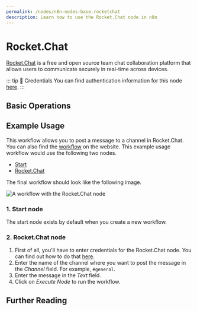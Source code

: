 ```yaml
---
permalink: /nodes/n8n-nodes-base.rocketchat
description: Learn how to use the Rocket.Chat node in n8n
---
```


# Rocket.Chat

[Rocket.Chat](https://rocket.chat/) is a free and open source team chat collaboration platform that allows users to communicate securely in real-time across devices.

::: tip 🔑 Credentials
You can find authentication information for this node [here](../../../credentials/RocketChat/README.md).
:::

## Basic Operations

<Resource node="n8n-nodes-base.rocketchat" />

## Example Usage

This workflow allows you to post a message to a channel in Rocket.Chat. You can also find the [workflow](https://n8n.io/workflows/462) on the website. This example usage workflow would use the following two nodes.
- [Start](../../core-nodes/Start/README.md)
- [Rocket.Chat]()

The final workflow should look like the following image.

![A workflow with the Rocket.Chat node](./workflow.png)

### 1. Start node

The start node exists by default when you create a new workflow.

### 2. Rocket.Chat node

1. First of all, you'll have to enter credentials for the Rocket.Chat node. You can find out how to do that [here](../../../credentials/RocketChat/README.md).
2. Enter the name of the channel where you want to post the message in the *Channel* field. For example, `#general`.
3. Enter the message in the *Text* field.
5. Click on *Execute Node* to run the workflow.


## Further Reading

<FurtherReadingBlog />
